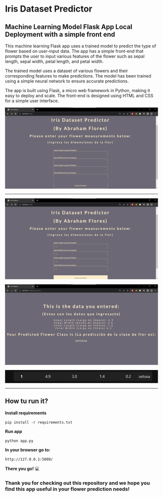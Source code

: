 # Iris Dataset Predictor

## Machine Learning Model Flask App Local Deployment with a simple front end

This machine learning Flask app uses a trained model to predict the type of flower based on user-input data. The app has a simple front-end that prompts the user to input various features of the flower such as sepal length, sepal width, petal length, and petal width.

The trained model uses a dataset of various flowers and their corresponding features to make predictions. The model has been trained using a simple neural network to ensure accurate predictions.

The app is built using Flask, a micro web framework in Python, making it easy to deploy and scale. The front-end is designed using HTML and CSS for a simple user interface.

![](/imgs/Clipboard_2023-03-14-06-09-03.png)

___



![](/imgs/Clipboard_2023-03-14-06-11-27.png)

![](/imgs/Clipboard_2023-03-14-06-12-08.png)

![](/imgs/Clipboard_2023-03-14-06-12-46.png)



___

## How tu run it?

**Install requirements**

```
pip install -r requirements.txt
```

**Run app**

```
python app.py
```

**In your browser go to:**

```
http://127.0.0.1:5000/
```

**There you go!** :computer:

### Thank you for checking out this repository and we hope you find this app useful in your flower prediction needs!

